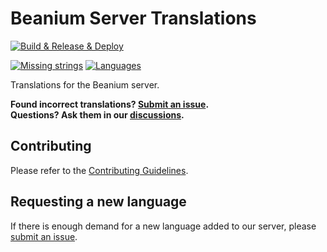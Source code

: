 # Beanium Server Translations

[![Build & Release & Deploy](https://github.com/BeaniumMC/translations/actions/workflows/ci.yml/badge.svg)](https://beaniummc.github.io/translations/)  

[![Missing strings](https://img.shields.io/endpoint?url=https%3A%2F%2Fbeaniummc.github.io%2Ftranslations%2Fbadges%2Fmissing_strings.json&cacheSeconds=60)](https://beaniummc.github.io/translations/)
[![Languages](https://img.shields.io/endpoint?url=https%3A%2F%2Fbeaniummc.github.io%2Ftranslations%2Fbadges%2Flanguages.json&cacheSeconds=60)](https://beaniummc.github.io/translations/)

Translations for the Beanium server.  

**Found incorrect translations? [Submit an issue](https://github.com/BeaniumMC/translations/issues/new?template=translation-error.yml).**  
**Questions? Ask them in our [discussions](https://github.com/orgs/BeaniumMC/discussions/categories/translations).**  

## Contributing

Please refer to the [Contributing Guidelines](./CONTRIBUTING.md).  

## Requesting a new language

If there is enough demand for a new language added to our server, please [submit an issue](https://github.com/BeaniumMC/translations/issues/new?template=language-request.yml).  
